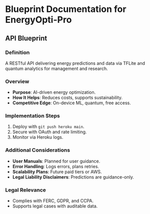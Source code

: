 # Blueprint Documentation for EnergyOpti-Pro

## API Blueprint

### Definition
A RESTful API delivering energy predictions and data via TFLite and quantum analytics for management and research.

### Overview
- **Purpose**: AI-driven energy optimization.
- **How It Helps**: Reduces costs, supports sustainability.
- **Competitive Edge**: On-device ML, quantum, free access.

### Implementation Steps
1. Deploy with `git push heroku main`.
2. Secure with OAuth and rate limiting.
3. Monitor via Heroku logs.

### Additional Considerations
- **User Manuals**: Planned for user guidance.
- **Error Handling**: Logs errors, plans retries.
- **Scalability Plans**: Future paid tiers or AWS.
- **Legal Liability Disclaimers**: Predictions are guidance-only.

### Legal Relevance
- Complies with FERC, GDPR, and CCPA.
- Supports legal cases with auditable data.
